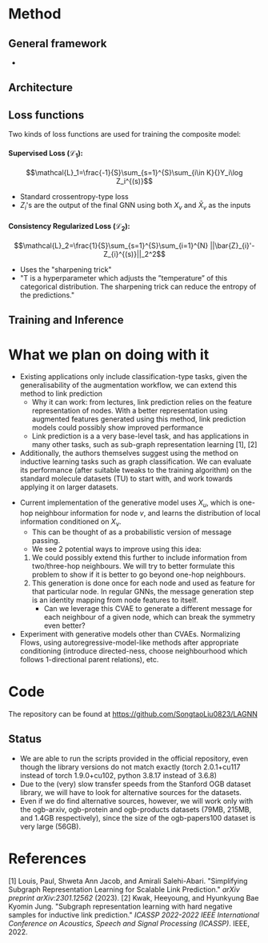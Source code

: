 # Method
## General framework
- 
## Architecture
## Loss functions
Two kinds of loss functions are used for training the composite model:
#### Supervised Loss ($\mathcal{L}_{1}$):
$$\mathcal{L}_1=\frac{-1}{S}\sum_{s=1}^{S}\sum_{i\in K}{}Y_i\log Z_i^{(s)}$$
* Standard crossentropy-type loss
* $Z_i$'s are the output of the final GNN using both $X_v$ and $\bar{X}_v$ as the inputs
#### Consistency Regularized Loss ($\mathcal{L}_2$):
$$\mathcal{L}_2=\frac{1}{S}\sum_{s=1}^{S}\sum_{i=1}^{N} ||\bar{Z}_{i}'-Z_{i}^{(s)}||_2^2$$
* Uses the "sharpening trick"
* "T is a hyperparameter which adjusts the ”temperature” of this categorical distribution. The sharpening trick can reduce the entropy of the predictions."

## Training and Inference

# What we plan on doing with it
* Existing applications only include classification-type tasks, given the generalisability of the augmentation workflow, we can extend this method to link prediction
	* Why it can work: from lectures, link prediction relies on the feature representation of nodes. With a better representation using augmented features generated using this method, link prediction models could possibly show improved performance
	* Link prediction is a a very base-level task, and has applications in many other tasks, such as sub-graph representation learning [1], [2]
* Additionally, the authors themselves suggest using the method on inductive learning tasks such as graph classification. We can evaluate its performance (after suitable tweaks to the training algorithm) on the standard molecule datasets (TU) to start with, and work towards applying it on larger datasets.
- Current implementation of the generative model uses $X_u$, which is one-hop neighbour information for node $v$, and learns the distribution of local information conditioned on $X_v$. 
	- This can be thought of as a probabilistic version of message passing.
	- We see 2 potential ways to improve using this idea:
	1. We could possibly extend this further to include information from two/three-hop neighbours. We will try to better formulate this problem to show if it is better to go beyond one-hop neighbours.
	2. This generation is done once for each node and used as feature for that particular node. In regular GNNs, the message generation step is an identity mapping from node features to itself.
		- Can we leverage this CVAE to generate a different message for each neighbour of a given node, which can break the symmetry even better? 
- Experiment with generative models other than CVAEs. Normalizing Flows, using autoregressive-model-like methods after appropriate conditioning (introduce directed-ness, choose neighbourhood which follows 1-directional parent relations), etc.
# Code
The repository can be found at https://github.com/SongtaoLiu0823/LAGNN
## Status
- We are able to run the scripts provided in the official repository, even though the library versions do not match exactly (torch 2.0.1+cu117 instead of torch 1.9.0+cu102, python 3.8.17 instead of 3.6.8)
- Due to the (very) slow transfer speeds from the Stanford OGB dataset library, we will have to look for alternative sources for the datasets.
- Even if we do find alternative sources, however, we will work only with the ogb-arxiv, ogb-protein and ogb-products datasets (79MB, 215MB, and 1.4GB respectively), since the size of the ogb-papers100 dataset is very large (56GB).
# References
[1] Louis, Paul, Shweta Ann Jacob, and Amirali Salehi-Abari. "Simplifying Subgraph Representation Learning for Scalable Link Prediction." _arXiv preprint arXiv:2301.12562_ (2023).
[2] Kwak, Heeyoung, and Hyunkyung Bae Kyomin Jung. "Subgraph representation learning with hard negative samples for inductive link prediction." _ICASSP 2022-2022 IEEE International Conference on Acoustics, Speech and Signal Processing (ICASSP)_. IEEE, 2022.